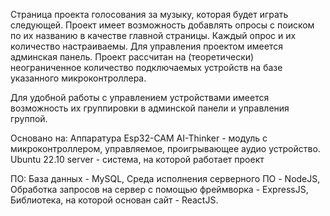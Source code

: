 Страница проекта голосования за музыку, которая будет играть следующей.
Проект имеет возможность добавлять опросы с поиском по их названию в качестве главной страницы.
Каждый опрос и их количество настраиваемы.
Для управления проектом имеется админская панель.
Проект рассчитан на (теоретически) неограниченное количество 
подключаемых устройств на базе указанного микроконтроллера.

Для удобной работы с управлением устройствами имеется возможность их
группировки в админской панели и управления группой.

Основано на:
Аппаратура
Esp32-CAM AI-Thinker - модуль с микроконтроллером, управляемое, проигрывающее аудио устройство.
Ubuntu 22.10 server - система, на которой работает проект

ПО:
База данных - MySQL,
Среда исполнения серверного ПО - NodeJS,
Обработка запросов на сервер с помощью фреймворка - ExpressJS,
Библиотека, на которой основан сайт - ReactJS.
